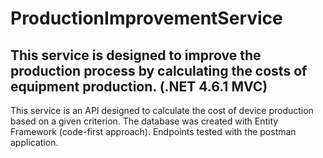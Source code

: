# ProductionImprovementService
## This service is designed to improve the production process by calculating the costs of equipment production. (.NET 4.6.1 MVC)


This service is an API designed to calculate the cost of device production based on a given criterion. 
The database was created with Entity Framework (code-first approach). Endpoints tested with the postman application.
